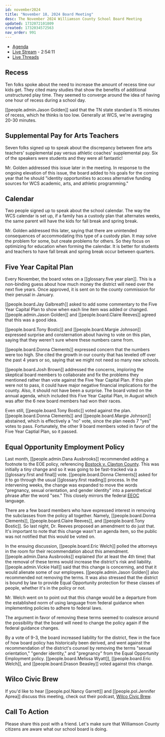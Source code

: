 ```yaml
---
id: november2024
title: "November 18, 2024 Board Meeting"
desc: The November 2024 Williamson County School Board Meeting
updated: 1732072101809
created: 1732034572563
nav_order: 991
---
```


- [Agenda](https://meeting.boeconnect.net/Public/Agenda/566?meeting=664087)
- [Live Stream](https://www.youtube.com/live/NS0wZkRKAvo) - 2:54:11
- [Live Threads](https://www.threads.net/@murribu/post/DCiGOXkJjp3)

## Recess

Ten folks spoke about the need to increase the amount of recess time our kids get. They cited many studies that show the benefits of additional unstructured play time. They seemed to converge around the idea of having one hour of recess during a school day.

[[people.admin.Jason Golden]] said that the TN state standard is 15 minutes of recess, which he thinks is too low. Generally at WCS, we're averaging 20-30 minutes.

## Supplemental Pay for Arts Teachers

Seven folks signed up to speak about the discrepancy between fine arts teachers' supplemental pay versus athletic coaches' supplemental pay. Six of the speakers were students and they were all fantastic!

Mr. Golden addressed this issue later in the meeting. In response to the ongoing elevation of this issue, the board added to his goals for the coming year that he should "identity opportunities to access alternative funding sources for WCS academic, arts, and athletic programming."

## Calendar

Two people signed up to speak about the school calendar. The way the WCS calendar is set up, if a family has a custody plan that alternates weeks, the same parent will have the kids for fall break and spring break.

Mr. Golden addressed this later, saying that there are unintended consequences of accommodating this type of a custody plan. It may solve the problem for some, but create problems for others. So they focus on optimizing for education when forming the calendar. It is better for students and teachers to have fall break and spring break occur between quarters.

## Five Year Capital Plan

Every November, the board votes on a [[glossary.five year plan]]. This is a non-binding guess about how much money the district will need over the next five years. Once approved, it is sent on to the county commission for their perusal in January.

[[people.board.Jay Galbreath]] asked to add some commentary to the Five Year Capital Plan to show when each line item was added or changed. [[people.admin.Jason Golden]] and [[people.board.Claire Reeves]] agreed that this was a good idea.

[[people.board.Tony Bostic]] and [[people.board.Margie Johnson]] expressed surprise and consternation about having to vote on this plan, saying that they weren't sure where these numbers came from.

[[people.board.Donna Clements]] expressed concern that the numbers were too high. She cited the growth in our county that has leveled off over the past 4 years or so, saying that we might not need so many new schools.

[[people.board.Josh Brown]] addressed the concerns, imploring the skeptical board members to collaborate and fix the problems they mentioned rather than vote against the Five Year Capital Plan. If this plan were not to pass, it could have major negative financial implications for the county. Also, it should not have been a surprise. The board voted on the annual agenda, which included this Five Year Capital Plan, in August which was after the 6 new board members had won their races.

Even still, [[people.board.Tony Bostic]] voted against the plan. [[people.board.Donna Clements]] and [[people.board.Margie Johnson]] abstained, which is effectively a "no" vote, since the plan needs 7 "yes" votes to pass. Fortunately, the other 9 board members voted in favor of the Five Year Captial Plan, so it passed.

## Equal Opportunity Employment Policy

Last month, [[people.admin.Dana Ausbrooks]] recommended adding a footnote to the EOE policy, referencing [Bostock v. Clayton County](https://en.wikipedia.org/wiki/Bostock_v._Clayton_County). This was initially a tiny change and so it was going to be fast-tracked via a [[glossary.first and final]] vote. [[people.board.Donna Clements]] asked for it to go through the usual [[glossary.first reading]] process. In the intervening weeks, the change was expanded to move the words "pregnancy, sexual orientation, and gender identity" into a parenthetical phrase after the word "sex." This closely mirrors the federal [EEOC](https://en.wikipedia.org/wiki/Equal_Employment_Opportunity_Commission) language.

There are a few board members who have expressed interest in removing the subclasses from the policy all together. Namely, [[people.board.Donna Clements]], [[people.board.Claire Reeves]], and [[people.board.Tony Bostic]]. So last night, Dr. Reeves proposed an amendment to do just that. It's important to note that this change wasn't an agenda item, so the public was not notified that this would be voted on.

In the ensuing discussion, [[people.board.Eric Welch]] polled the attorneys in the room for their recommendation about this amendment. [[people.admin.Dana Ausbrooks]] explained (for at least the 4th time) that the removal of these terms would increase the district's risk and liability. [[people.admin.Vickie Hall]] said that this change is concerning, and that it would alienate some of our employees. [[people.admin.Jason Golden]] also recommended not removing the terms. It was also stressed that the district is bound by law to provide Equal Opportunity protection for these classes of people, whether it's in the policy or not.

Mr. Welch went on to point out that this change would be a departure from the established norm of using language from federal guidance when implementing policies to adhere to federal laws.

The argument in favor of removing these terms seemed to coalesce around the possibility that the board will need to change the policy again if the federal guidance changes.

By a vote of 9-3, the board increased liability for the district, flew in the face of how board policy has historically been derived, and went against the recommendation of the district's counsel by removing the terms "sexual orientation," "gender identity," and "pregnancy" from the Equal Opportunity Employment policy. [[people.board.Melissa Wyatt]], [[people.board.Eric Welch]], and [[people.board.Drason Beasley]] voted against this change.

## Wilco Civic Brew

If you'd like to hear [[people.pol.Nancy Garrett]] and [[people.pol.Jennifer Aprea]] discuss this meeting, check out their podcast, [Wilco Civic Brew](https://podcasts.apple.com/us/podcast/willco-civic-brew/id1772288327).

## Call To Action

Please share this post with a friend. Let's make sure that Williamson County citizens are aware what our school board is doing.
